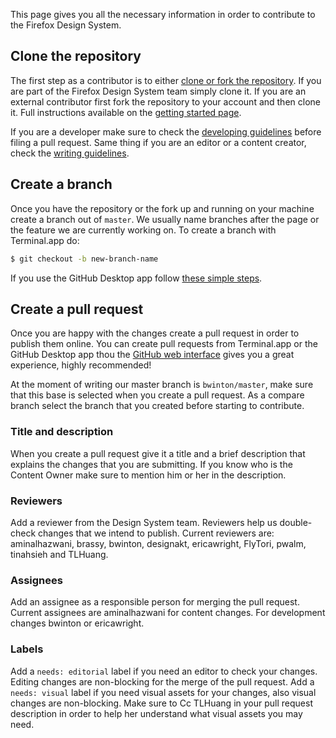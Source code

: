 This page gives you all the necessary information in order to contribute to the Firefox Design System.

## Clone the repository

The first step as a contributor is to either [clone or fork the repository](https://github.com/bwinton/StyleGuide). If you are part of the Firefox Design System team simply clone it. If you are an external contributor first fork the repository to your account and then clone it. Full instructions available on the [getting started page](https://github.com/bwinton/StyleGuide/wiki/Developing).

If you are a developer make sure to check the [developing guidelines](https://github.com/bwinton/StyleGuide/wiki/Developing) before filing a pull request. Same thing if you are an editor or a content creator, check the [writing guidelines](https://github.com/bwinton/StyleGuide/wiki/Writing).

## Create a branch

Once you have the repository or the fork up and running on your machine create a branch out of `master`. We usually name branches after the page or the feature we are currently working on. To create a branch with Terminal.app do:

```bash
$ git checkout -b new-branch-name
```

If you use the GitHub Desktop app follow [these simple steps](https://help.github.com/desktop/guides/contributing/creating-a-branch-for-your-work/).

## Create a pull request

Once you are happy with the changes create a pull request in order to publish them online. You can create pull requests from Terminal.app or the GitHub Desktop app thou the [GitHub web interface](https://github.com/bwinton/StyleGuide/compare/master...) gives you a great experience, highly recommended!

At the moment of writing our master branch is `bwinton/master`, make sure that this base is selected when you create a pull request. As a compare branch select the branch that you created before starting to contribute.

### Title and description

When you create a pull request give it a title and a brief description that explains the changes that you are submitting. If you know who is the Content Owner make sure to mention him or her in the description.

### Reviewers

Add a reviewer from the Design System team. Reviewers help us double-check changes that we intend to publish. Current reviewers are: aminalhazwani, brassy, bwinton, designakt, ericawright, FlyTori, pwalm, tinahsieh and TLHuang.

### Assignees

Add an assignee as a responsible person for merging the pull request. Current assignees are aminalhazwani for content changes. For development changes bwinton or ericawright. 

### Labels

Add a `needs: editorial` label if you need an editor to check your changes. Editing changes are non-blocking for the merge of the pull request. Add a `needs: visual` label if you need visual assets for your changes, also visual changes are non-blocking. Make sure to Cc TLHuang in your pull request description in order to help her understand what visual assets you may need.
